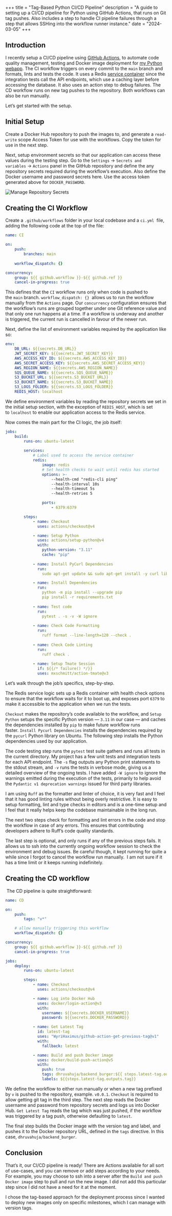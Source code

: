 +++
title = "Tag-Based Python CI/CD Pipeline"
description = "A guide to setting up a CI/CD pipeline for Python using GitHub Actions, that runs on Git tag pushes. Also includes a step to handle CI pipeline failures through a step that allows SSHing into the workflow runner instance."
date = "2024-03-05"
+++

## Introduction

I recently setup a CI/CD pipeline using [GitHub Actions](https://docs.github.com/en/actions/quickstart "https://docs.github.com/en/actions/quickstart"), to automate code quality management, testing and Docker image deployment for [my Python webapp](https://github.com/dhruv-ahuja/backend_burger "https://github.com/dhruv-ahuja/backend_burger"). The CI workflow triggers on every commit to the `main` branch and formats, lints and tests the code. It uses a Redis [service container](https://docs.github.com/en/actions/using-containerized-services/about-service-containers "https://docs.github.com/en/actions/using-containerized-services/about-service-containers") since the integration tests call the API endpoints, which use a caching layer before accessing the database. It also uses an action step to debug failures. The CD workflow runs on new tag pushes to the repository. Both workflows can also be run manually.

Let’s get started with the setup.

## Initial Setup

Create a Docker Hub repository to push the images to, and generate a `read-write` scope Access Token for use with the workflows. Copy the token for use in the next step.

Next, setup environment secrets so that our application can access these values during the testing step. Go to the `Settings` → `Secrets and variables` → `Actions` panel in the GitHub repository and define the any repository secrets required during the workflow’s execution. Also define the Docker username and password secrets here. Use the access token generated above for `DOCKER_PASSWORD`.

![Manage Repository Secrets](/images/repository_secrets.png)

## Creating the CI Workflow

Create a `.github/workflows` folder in your local codebase and a `ci.yml`  file, adding the following code at the top of the file:

```yaml
name: CI

on:
    push:
        branches: main
    
    workflow_dispatch: {}

concurrency:
    group: ${{ github.workflow }}-${{ github.ref }}
    cancel-in-progress: true
```

This defines that the `CI` workflow runs only when code is pushed to the `main` branch. `workflow_dispatch: {}`  allows us to run the workflow manually from the `Actions` page. Our `concurrency` configuration ensures that the workflow’s runs are grouped together under one Git reference value and that only one run happens at a time. If a workflow is underway and another is triggered, the current run is cancelled in favour of the newer run.

Next, define the list of environment variables required by the application like so:

```yaml
env:
    DB_URL: ${{secrets.DB_URL}}
    JWT_SECRET_KEY: ${{secrets.JWT_SECRET_KEY}}
    AWS_ACCESS_KEY_ID: ${{secrets.AWS_ACCESS_KEY_ID}}
    AWS_SECRET_ACCESS_KEY: ${{secrets.AWS_SECRET_ACCESS_KEY}}
    AWS_REGION_NAME: ${{secrets.AWS_REGION_NAME}}
    SQS_QUEUE_NAME: ${{secrets.SQS_QUEUE_NAME}}
    S3_BUCKET_URL: ${{secrets.S3_BUCKET_URL}}
    S3_BUCKET_NAME: ${{secrets.S3_BUCKET_NAME}}
    S3_LOGS_FOLDER: ${{secrets.S3_LOGS_FOLDER}}
    REDIS_HOST: localhost
```

We define environment variables by reading the repository secrets we set in the initial setup section, with the exception of `REDIS_HOST`, which is set to `localhost` to enable our application access to the Redis service.

Now comes the main part for the CI logic, the job itself:

```yaml
jobs:
    build:
        runs-on: ubuntu-latest
        
        services:
            # Label used to access the service container
            redis:
                image: redis
                # Set health checks to wait until redis has started
                options: >-
                    --health-cmd "redis-cli ping"
                    --health-interval 10s
                    --health-timeout 5s
                    --health-retries 5

                ports:
                    - 6379:6379

        steps:
            - name: Checkout
              uses: actions/checkout@v4

            - name: Setup Python
              uses: actions/setup-python@v4
              with:
                python-version: "3.11"
                cache: "pip"
            
            - name: Install PyCurl Dependencies
              run: 
                sudo apt-get update && sudo apt-get install -y curl libcurl4-openssl-dev build-essential libssl-dev

            - name: Install Dependencies
              run:
                python -m pip install --upgrade pip
                pip install -r requirements.txt
            
            - name: Test code
              run: 
                pytest . -s -v -W ignore
            
            - name: Check Code Formatting
              run:
                ruff format --line-length=120 --check . 
            
            - name: Check Code Linting
              run: 
                ruff check .
            
            - name: Setup Tmate Session
              if: ${{/* failure() */}}
              uses: mxschmitt/action-tmate@v3
```

Let’s walk through the job’s specifics, step-by-step.

The Redis service logic sets up a Redis container with health check options to ensure that the workflow waits for it to boot up, and exposes port `6379` to make it accessible to the application when we run the tests.

`Checkout` makes the repository’s code available to the workflow, and `Setup Python` setups the specific Python version — `3.11` in our case — and caches the dependencies installed by `pip` to make future workflow runs faster. `Install Pycurl Dependencies` installs the dependencies required by the `pycurl` Python library on Ubuntu. The following step installs the Python dependencies used by our application.

The code testing step runs the `pytest` test suite gathers and runs all tests in the current directory. My project has a few unit tests and integration tests for each API endpoint. The `-s` flag outputs any Python print statements to the stdout stream, and `-v` runs the tests in verbose mode, giving us a detailed overview of the ongoing tests. I have added `-W ignore` to ignore the warnings emitted during the execution of the tests, primarily to help avoid the `Pydantic v1 deprecation warnings` issued for third party libraries.

I am using `Ruff` as the formatter and linter of choice, it is very fast and I feel that it has good linting rules without being overly restrictive. It is easy to setup formatting, lint and type checks in editors and is a one-time setup and I feel that it really helps keep the codebase maintainable in the long run.

The next two steps check for formatting and lint errors in the code and stop the workflow in case of any errors. This ensures that contributing developers adhere to Ruff’s code quality standards.

The last step is optional, and only runs if any of the previous steps fails. It allows us to ssh into the currently ongoing workflow session to check the environment and debug issues. Be careful though, it kept running for quite a while since I forgot to cancel the workflow run manually.  I am not sure if it has a time limit or it keeps running indefinitely.

## Creating the CD workflow

 The CD pipeline is quite straightforward:

```yaml
name: CD

on:
    push:
        tags: "v*"

    # allow manually triggering this workflow
    workflow_dispatch: {}

concurrency:
    group: ${{ github.workflow }}-${{ github.ref }}
    cancel-in-progress: true

jobs:
    deploy:
        runs-on: ubuntu-latest

        steps:
            - name: Checkout
              uses: actions/checkout@v4

            - name: Log into Docker Hub
              uses: docker/login-action@v3
              with:
                username: ${{secrets.DOCKER_USERNAME}}
                password: ${{secrets.DOCKER_PASSWORD}}

            - name: Get Latest Tag
              id: latest-tag
              uses: "WyriHaximus/github-action-get-previous-tag@v1"
              with:
                fallback: latest

            - name: Build and push Docker image
              uses: docker/build-push-action@v5
              with:
                push: true
                tags: dhruvahuja/backend_burger:${{ steps.latest-tag.outputs.tag }}
                labels: ${{steps.latest-tag.outputs.tag}}
```

We define the workflow to either run manually or when a new tag prefixed by `v` is pushed to the repository, example. `v0.0.1`. `Checkout` is required to allow getting git tag in the third step. The next step reads the Docker username and password from repository secrets and logs us into Docker Hub. `Get Latest Tag` reads the tag which was just pushed, if the workflow was triggered by a tag push, otherwise defaulting to `latest`.

The final step builds the Docker image with the version tag and label, and pushes it to the Docker repository URL, defined in the `tags` directive. In this case, `dhruvahuja/backend_burger`.

## Conclusion

That’s it, our CI/CD pipeline is ready! There are Actions available for all sort of use-cases, and you can remove or add steps according to your needs. For example, you may choose to ssh into a server after the `Build and push Docker image` step to pull and run the new image. I did not add this particular step since I did not have a need for it at the moment.

I chose the tag-based approach for the deployment process since I wanted to deploy new images only on specific milestones, which I can manage with version tags.
